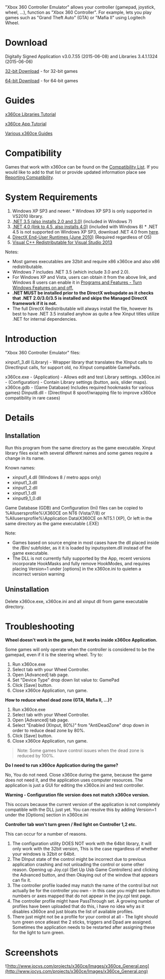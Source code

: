 "Xbox 360 Controller Emulator" allows your controller (gamepad, joystick, wheel, ...), function as "Xbox 360 Controller". For example, lets you play games such as "Grand Theft Auto" (GTA) or "Mafia II" using Logitech Wheel.

# Download

Digitally Signed Application v3.0.7.55 (2015-06-08) and Libraries 3.4.1.1324 (2015-06-06)

[32-bit Download](http://www.x360ce.com/Files/x360ce.zip) - for 32-bit games

[64-bit Download](http://www.x360ce.com/Files/x360ce_x64.zip) - for 64-bit games 

# Guides

[x360ce Libraries Tutorial](http://ngemu.com/threads/x360ce-libraries-tutorial-by-resolutespider5.155310/)

[x360ce App Tutorial](http://ngemu.com/threads/tutorial-by-resolutespider5.155011/)

[Various x360ce Guides](http://ngemu.com/threads/various-x360ce-guides-by-resolutespider5.156807/)

# Compatibility
Games that work with x360ce can be found on the [Compatibility List](Wiki/CompatibilityList.md). If you would like to add to that list or provide updated information place see [Reporting Compatibility](Wiki/ReportingCompatibility.md).


# System Requirements

  1. Windows XP SP3 and newer.
    * Windows XP SP3 is only supported in VS2010 library.
  1. [.NET 3.5 (also installs 2.0 and 3.0)](http://www.microsoft.com/en-us/download/details.aspx?id=21) (included in Windows 7)
  1. [.NET 4.0 (link to 4.5, also installs 4.0)](http://www.microsoft.com/en-us/download/details.aspx?id=30653) (included with Windows 8)
    * .NET 4.5 is not supported on Windows XP SP3, download .NET 4.0 from [here](http://www.microsoft.com/en-us/download/details.aspx?id=17851).
  1. [DirectX End-User Runtimes (June 2010)](http://www.microsoft.com/en-us/download/details.aspx?id=35) (Required regardless of OS)
  1. [Visual C++ Redistributable for Visual Studio 2013](http://www.microsoft.com/en-us/download/details.aspx?id=40784)

Notes:
  * Most games executables are 32bit and require x86 x360ce and also x86 redistributable.
  * Windows 7 includes .NET 3.5 (which include 3.0 and 2.0).
  * For Windows XP and Vista, users can obtain it from the above link, and Windows 8 users can enable it in [Programs and Features - Turn Windows Features on and off.](http://msdn.microsoft.com/en-us/library/hh506443.aspx)
  * **.NET MUST be installed prior to the DirectX webupdate as it checks that .NET 2.0/3.0/3.5 is installed and skips the Managed DirectX framework if it is not.**
  * The full DirectX Redistributable will always install the file, however its best to have .NET 3.5 installed anyhow as quite a few Xinput titles utilize .NET for internal dependencies.

# Introduction

"Xbox 360 Controller Emulator" files:

xinput1\_3.dll (Library) - Wrapper library that translates the XInput calls to DirectInput calls, for support old, no XInput compatible GamePads.

x360ce.exe - (Application) - Allows edit and test Library settings.
x360ce.ini - (Configuration) - Contain Library settings (button, axis, slider maps).
x360ce.gdb - (Game Database) Includes required hookmasks for various games)
Dinput8.dll - (DirectInput 8 spoof/wrapping file to improve x360ce compatibility in rare cases)

# Details

## Installation

Run this program from the same directory as the game executable. Xinput library files exist with several different names and some games require a change in its name.

Known names:

  * xinput1\_4.dll (Windows 8 / metro apps only)
  * xinput1\_3.dll
  * xinput1\_2.dll
  * xinput1\_1.dll
  * xinput9\_1\_0.dll

Game Database (GDB) and Configuration (Ini) files can be copied to %Allusersprofile%\X360CE on NT6 (Vista/7/8) or %Allusersprofile%\Application Data\X360CE on NT5.1 (XP), Or left in the same directory as the game executable (.EXE)

Note:
  * Games based on source engine in most cases have the dll placed inside the /Bin/ subfolder, as it it is loaded by inputsystem.dll instead of the game executable.
  * The DLL is not currently fully supported by the App, recent versions incorporate HookMasks and fully remove HookModes, and requires placing Version=1 under [options] in the x360ce.ini to quieten a incorrect version warning

## Uninstallation

Delete x360ce.exe, x360ce.ini and all xinput dll from game executable directory.

# Troubleshooting

**Wheel doesn't work in the game, but it works inside x360ce Application.**

Some games will only operate when the controller is considered to be the gamepad, even if it is the steering wheel. Try to:

  1. Run x360ce.exe
  1. Select tab with your Wheel Controller.
  1. Open [Advanced] tab page.
  1. Set "Device Type" drop down list value to: GamePad
  1. Click [Save] button.
  1. Close x360ce Application, run game.

**How to reduce wheel dead zone (GTA, Mafia II, ...)?**

  1. Run x360ce.exe
  1. Select tab with your Wheel Controller.
  1. Open [Advanced] tab page.
  1. Select "Enabled (XInput, 80%)" from "AntiDeadZone" drop down in order to reduce dead zone by 80%.
  1. Click [Save] button.
  1. Close x360ce Application, run game.

> Note: Some games have control issues when the dead zone is reduced by 100%.

**Do I need to run x360ce Application during the game?**

No, You do not need. Close x360ce during the game, because the game does not need it, and the application uses computer resources. The application is just a GUI for editing the x360ce.ini and test controller.

**Warning - Configuration file version does not match x360ce version.**

This occurs because the current version of the application is not completely compatible with the DLL just yet.
You can resolve this by adding Version=1 under the [Options] section in x360ce.ini

**Controller tab won't turn green / Red light on Controller 1,2 etc.**

This can occur for a number of reasons.

  1. The configuration utility DOES NOT work with the 64bit library, it will only work with the 32bit version, This is the case regardless of whether your windows is 32bit or 64bit.
  1. The DInput state of the control might be incorrect due to previous application crashing and not unloading the control or some other reason. Opening up Joy.cpl (Set Up Usb Game Controllers) and clicking the Advanced button, and then Okaying out of the window that appears can fix it.
  1. The controller profile loaded may match the name of the control but not actually be for the controller you own - in this case you might see button numbers or axes mapped that do not appear in the joy.cpl test page.
  1. The controller profile might have PassThrough set. A growing number of profiles have been uploaded that do this, i have no idea why as it disables x360ce and just bloats the list of available profiles.
  1. There just might not be a profile for your control at all - The light should turn green once atleast the 2 sticks, triggers and Dpad are assigned. Sometimes the application needs to be restarted after assigning these for the light to turn green.

# Screenshots

![http://www.jocys.com/projects/x360ce/Images/x360ce_General.png](http://www.jocys.com/projects/x360ce/Images/x360ce_General.png)
